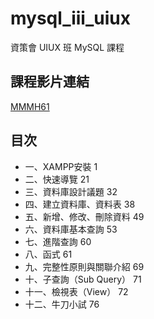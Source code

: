 # mysql_iii_uiux
資策會 UIUX 班 MySQL 課程

## 課程影片連結
[MMMH61](https://www.youtube.com/playlist?list=PLV4FeK54eNbzDZLD50LFpkI3AZ4FJ-j8o "MMMH61")

## 目次
- 一、XAMPP安裝	1
- 二、快速導覽	21
- 三、資料庫設計議題	32
- 四、建立資料庫、資料表	38
- 五、新增、修改、刪除資料	49
- 六、資料庫基本查詢	53
- 七、進階查詢	60
- 八、函式	61
- 九、完整性原則與關聯介紹	69
- 十、子查詢（Sub Query）	71
- 十一、檢視表（View）	72
- 十二、牛刀小試	76